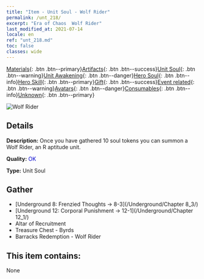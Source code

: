 ```yaml
---
title: "Item - Unit Soul - Wolf Rider"
permalink: /unt_218/
excerpt: "Era of Chaos  Wolf Rider"
last_modified_at: 2021-07-14
locale: en
ref: "unt_218.md"
toc: false
classes: wide
---
```

 [Materials](/Items/){: .btn .btn--primary}[Artifacts](/Items/Artifacts/){: .btn .btn--success}[Unit Soul](/Items/UnitSoul/){: .btn .btn--warning}[Unit Awakening](/Items/UnitAwakening/){: .btn .btn--danger}[Hero Soul](/Items/HeroSoul/){: .btn .btn--info}[Hero Skill](/Items/HeroSkill/){: .btn .btn--primary}[Gift](/Items/Gift/){: .btn .btn--success}[Event related](/Items/Events/){: .btn .btn--warning}[Avatars](/Items/Avatars/){: .btn .btn--danger}[Consumables](/Items/Consumables/){: .btn .btn--info}[Unknown](/Items/Unknown/){: .btn .btn--primary}

 ![Wolf Rider](/images/u/ti_langqibing.jpg)

## Details
 **Description:** Once you have gathered 10 soul tokens you can summon a Wolf Rider, an R aptitude unit.

 **Quality:** <span style="color: #0000CD">OK</span>

 **Type:** Unit Soul

## Gather

*    [Underground 8: Frenzied Thoughts -> 8-3](/Underground/Chapter 8_3/) 
*    [Underground 12: Corporal Punishment -> 12-1](/Underground/Chapter 12_1/) 
*    Altar of Recruitment 
*    Treasure Chest - Byrds 
*    Barracks Redemption - Wolf Rider 

## This item contains:

  None

